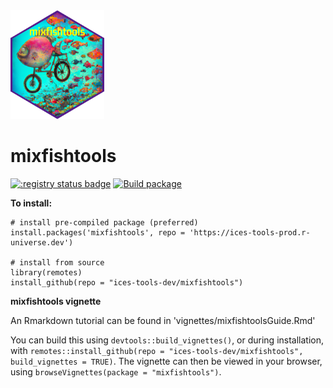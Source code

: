 <img src="hexSticker/hexSticker_mixfishtools_trans.png" width="150"/>

# mixfishtools

[![:registry status badge](https://ices-tools-prod.r-universe.dev/badges/mixfishtools)](https://ices-tools-prod.r-universe.dev) [![Build package](https://github.com/r-universe/ices-tools-prod/actions/workflows/build.yml/badge.svg)](https://github.com/r-universe/ices-tools-prod/actions/workflows/build.yml)

**To install:**

```         
# install pre-compiled package (preferred)
install.packages('mixfishtools', repo = 'https://ices-tools-prod.r-universe.dev')

# install from source
library(remotes)
install_github(repo = "ices-tools-dev/mixfishtools")
```

**mixfishtools vignette**

An Rmarkdown tutorial can be found in 'vignettes/mixfishtoolsGuide.Rmd'

You can build this using `devtools::build_vignettes()`, or during installation, with `remotes::install_github(repo = "ices-tools-dev/mixfishtools", build_vignettes = TRUE)`. The vignette can then be viewed in your browser, using `browseVignettes(package = "mixfishtools")`.
